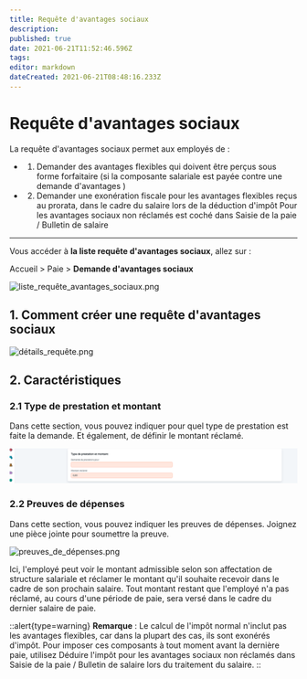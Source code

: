 ```yaml
---
title: Requête d'avantages sociaux
description: 
published: true
date: 2021-06-21T11:52:46.596Z
tags: 
editor: markdown
dateCreated: 2021-06-21T08:48:16.233Z
---
```


# Requête d'avantages sociaux

La requête d'avantages sociaux permet aux employés de :
- 1. Demander des avantages flexibles qui doivent être perçus sous forme forfaitaire (si la composante salariale est payée contre une demande d'avantages )
- 2. Demander une exonération fiscale pour les avantages flexibles reçus au prorata, dans le cadre du salaire lors de la déduction d'impôt Pour les avantages sociaux non réclamés est coché dans Saisie de la paie / Bulletin de salaire

---

Vous accéder à **la liste requête d'avantages sociaux**, allez sur :

Accueil > Paie > **Demande d'avantages sociaux**

![liste_requête_avantages_sociaux.png](/content/payroll/employee-benefit-claim/liste_requête_avantages_sociaux.png)

## 1. Comment créer une requête d'avantages sociaux

![détails_requête.png](/content/payroll/employee-benefit-claim/détails_requête.png)

## 2. Caractéristiques

### 2.1 Type de prestation et montant

Dans cette section, vous pouvez indiquer pour quel type de prestation est faite la demande. Et également, de définir le montant réclamé.

![type_de_prestation_et_montant.png](/content/payroll/employee-benefit-claim/type_de_prestation_et_montant.png)

### 2.2 Preuves de dépenses

Dans cette section, vous pouvez indiquer les preuves de dépenses. Joignez une pièce jointe pour soumettre la preuve.

![preuves_de_dépenses.png](/content/payroll/employee-benefit-claim/preuves_de_dépenses.png)

Ici, l'employé peut voir le montant admissible selon son affectation de structure salariale et réclamer le montant qu'il souhaite recevoir dans le cadre de son prochain salaire. Tout montant restant que l'employé n'a pas réclamé, au cours d'une période de paie, sera versé dans le cadre du dernier salaire de paie.

::alert{type=warning}
**Remarque** : Le calcul de l'impôt normal n'inclut pas les avantages flexibles, car dans la plupart des cas, ils sont exonérés d'impôt. Pour imposer ces composants à tout moment avant la dernière paie, utilisez Déduire l'impôt pour les avantages sociaux non réclamés dans Saisie de la paie / Bulletin de salaire lors du traitement du salaire.
::
